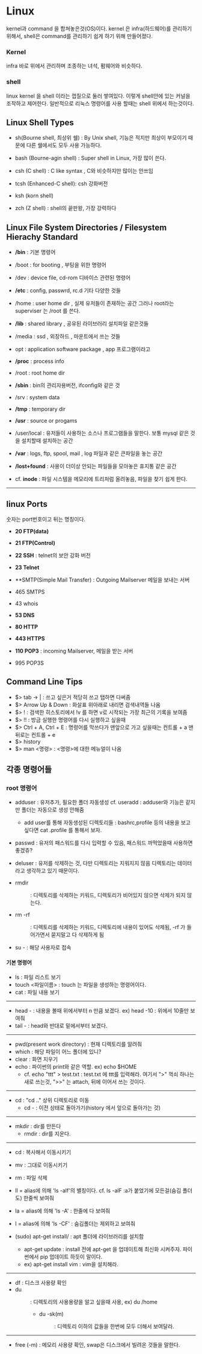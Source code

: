 # Linux
kernel과 command 을 합쳐놓은것(OS)이다. kernel 은 infra(하드웨어)를 관리하기 위해서, shell은 command를 관리하기 쉽게 하기 위해 만들어졌다.


### Kernel

infra 바로 위에서 관리하며 조종하는 녀석, 펌웨어와 비슷하다.

### shell

linux kernel 을 shell 이라는 껍질으로 둘러 쌓여있다. 이렇게 shell안에 있는 커널을 조작하고 제어한다. 일반적으로 리눅스 명령어를 사용 할때는
shell 위에서 하는것이다.

## Linux Shell Types

* sh(Bourne shell, 최상위 쉘) : By Unix shell, 기능은 적지만 최상이 부모이기 때문에 다른 쉘에서도 모두 사용 가능하다.

* bash (Bourne-agin shell) : Super shell in Linux, 가장 많이 쓴다.

* csh (C shell) : C like syntax , C와 비슷하지만 많이는 안쓰임

* tcsh (Enhanced-C shell): csh 강화버전

* ksh (korn shell)

* zch (Z shell) : shell의 끝판왕, 가장 강력하다


## Linux File System Directories / Filesystem Hierachy Standard

* **/bin** : 기본 명령어

* /boot : for booting , 부팅을 위한 명령어

* /dev : device file, cd-rom 디바이스 관련된 명령어

* **/etc** : config, passwrd, rc.d 기타 다양한 것들

* /home : user home dir , 실제 유저들이 존재하는 공간 그러나 root라는 superviser 는 /root 를 쓴다.

* **/lib** : shared library , 공유된 라이브러리 설치파일 같은것들

* /media : ssd , 외장하드 , 마운트에서 쓰는 것들

* opt : application software package , app 프로그램이라고 

* **/proc** : process info 

* /root : root home dir

* **/sbin** :  bin의 관리자용버전, ifconfig와 같은 것

* /srv : system data

* **/tmp** : temporary dir

* **/usr** : source or progams

* /user/local : 유저들이 사용하는 소스나 프로그램들을 말한다. 보통 mysql 같은 것을 설치할때 설치하는 공간

* **/var** : logs, ftp, spool, mail , log 파일과 같은 큰파일을 놓는 공간

* **/lost+found** : 사용이 더이상 안되는 파일들을 모아놓은 휴지통 같은 공간

* cf. **inode** : 파일 시스템을 메모리에 트리처럼 올려놓음, 파일을 찾기 쉽게 한다.

----

## linux Ports

숫자는 port번호이고 뒤는 명칭이다.

* **20 FTP(data)**
* **21 FTP(Control)**
* **22 SSH** : telnet의 보안 강화 버전
* **23 Telnet**

* **SMTP(Simple Mail Transfer) : Outgoing Mailserver 메일을 보내는 서버 
* 465 SMTPS

* 43 whois
* **53 DNS**
* **80 HTTP**
* **443 HTTPS**

* **110 POP3** : incoming Mailserver, 메일을 받는 서버
* 995 POP3S

## Command Line Tips

* $> tab → |  : 쓰고 싶은거 적당히 쓰고 탭하면 다써줌
* $> Arrow Up & Down : 화살표 위아래로 내리면 검색내역들 나옴
* $> ! : 검색한 히스토리에서 !v 를 하면 v로 시작되는 가장 최근의 기록을 보여줌
* $> !! : 방금 실행한 명령어를 다시 실행하고 싶을때
* $> Ctrl + A, Ctrl + E : 명령어를 막쓰다가 맨앞으로 가고 싶을때는 컨트롤 + a 맨 뒤로는 컨트롤 + e
* $> history
* $> man <명령> : <명령>에 대한 메뉴얼이 나옴

## 각종 명령어들

### root 명령어

* adduser <name> : 유저추가, 필요한 폴더 자동생성 cf. useradd : adduser와 기능은 같지만 폴더는 자동으로 생성 안해줌
  *  add user를 통해 자동생성된 디렉토리들 : bashrc,profile 등의 내용을 보고 싶다면 cat .profile 를 통해서 보자.
* passwd <account-name> : 유저의 패스워드를 다시 입력할 수 있음, 패스워드 까먹었을때 사용하면 좋겠쥬?
* deluser <account-name> : 유저를 삭제하는 것, 다만 디렉토리는 지워지지 않음 디렉토리는 데이터라고 생각하고 있기 때문이다.

* rmdir <dir> : 디렉토리를 삭제하는 키워드, 디렉토리가 비어있지 않으면 삭제가 되지 않는다.
* rm -rf <dir> : 디렉토리를 삭제하는 키워드, 디렉토리에 내용이 있어도 삭제됨, -rf 가 들어가면서 묻지말고 다 삭제하게 됨
* su - <account-name> : 해당 사용자로 접속


#### 기본 명령어
* ls : 파일 리스트 보기 
* touch <파일이름> : touch 는 파일을 생성하는 명령어이다.
* cat : 파일 내용 보기
----
* head -<n> : 내용을 볼때 위에서부터 n 만큼 보겠다. ex) head -10 : 위에서 10줄만 보여줘
 * tail -<n> : head와 반대로 밑에서부터 보겠다.
----
* pwd(present work directory) : 현재 디렉토리를 알려줘
* which : 해당 파일이 어느 폴더에 있니?
* clear : 화면 지우기
* echo : 파이썬의 print와 같은 역할. ex) echo $HOME
  * cf. echo "ttt" > test.txt : test.txt 에 ttt를 입력해라. 여기서 ">" 꺽쇠 하나는 새로 쓰는것, ">>" 는 attach, 뒤에 이어서 쓰는 것이다.
----
* cd : "cd .." 상위 디렉토리로 이동
  * cd - : 이전 상태로 돌아가기(history 에서 앞으로 돌아가는 것)
----
* mkdir : dir를 만든다
  * rmdir : dir를 지운다.
----
* cd <filename> <path>: 복사해서 이동시키기
 * mv <filename> <path> : 그대로 이동시키기
 * rm <filename> : 파일 삭제
* ll = alias에 의해 'ls -alf'의 별칭이다. cf. ls -alF :a가 붙었기에 모든걸(숨김 폴더도) 한줄씩 보여줘
* la = alias에 의해 'ls -A' : 한줄에 다 보여줘
* l = alias에 의해 'ls -CF' : 숨김폴더는 제외하고 보여줘


* (sudo) apt-get install/ <name> : apt 폴더에 라이브러리를 설치함
  * apt-get update : install 전에 apt-get 을 업데이트해 최신화 시켜주자. 파이썬에서 pip 업데이트 하듯이 말이다.
  * ex) apt-get install vim : vim을 설치해라.
 
 
----

* df : 디스크 사용량 확인
* du <dir>: 디렉토리의 사용용량을 알고 싶을때 사용, ex) du /home
  * du -sk(m) <dir> : 디렉토리 이하의 값들을 한번에 모두 더해서 보여달라.
----
* free (-m) : 메모리 사용량 확인, swap은 디스크에서 빌려온 것들을 말한다.

 
